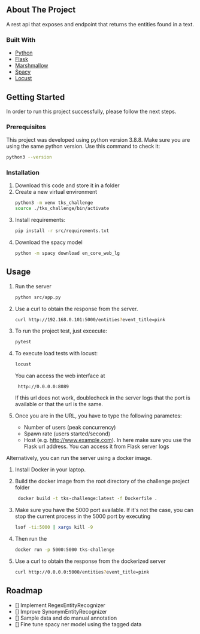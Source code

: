 ## About The Project

A rest api that exposes and endpoint that returns the entities found in a text.

### Built With

* [Python](https://www.python.org/)
* [Flask](https://flask.palletsprojects.com/en/2.0.x/)
* [Marshmallow](https://marshmallow.readthedocs.io/en/stable/)
* [Spacy](https://spacy.io/)
* [Locust](https://locust.io/)

## Getting Started

In order to run this project successfully, please follow the next steps.

### Prerequisites

This project was developed using python version 3.8.8. Make sure you are using the same python version. Use this command
to check it:

   ```sh
   python3 --version
   ```

### Installation

1. Download this code and store it in a folder
2. Create a new virtual environment
    ```sh
    python3 -m venv tks_challenge
    source ./tks_challenge/bin/activate
    ```
3. Install requirements:
    ```sh
    pip install -r src/requirements.txt
    ```
4. Download the spacy model
    ```sh
   python -m spacy download en_core_web_lg
   ```

## Usage

1. Run the server
   ```sh
   python src/app.py
   ```

2. Use a curl to obtain the response from the server.
   ```sh
   curl http://192.168.0.101:5000/entities?event_title=pink
   ```

3. To run the project test, just excecute:
    ```sh 
    pytest
    ```

4. To execute load tests with locust:
    ```sh
   locust 
    ```
   You can access the web interface at
   ```
    http://0.0.0.0:8089
   ```
   If this url does not work, doublecheck in the server logs that the port is available or that the url is the same.

5. Once you are in the URL, you have to type the following parametes:
    - Number of users (peak concurrency)
    - Spawn rate (users started/second)
    - Host (e.g. http://www.example.com). In here make sure you use the Flask url address. You can access it from Flask
      server logs

Alternatively, you can run the server using a docker image.

1. Install Docker in your laptop.

2. Build the docker image from the root directory of the challenge project folder
   ```sh
    docker build -t tks-challenge:latest -f Dockerfile .
   ```
3. Make sure you have the 5000 port available. If it's not the case, you can stop the current process in the 5000 port
   by executing
   ```sh
   lsof -ti:5000 | xargs kill -9
   ```
4. Then run the
   ```sh
   docker run -p 5000:5000 tks-challenge
   ```
5. Use a curl to obtain the response from the dockerized server
   ```sh
   curl http://0.0.0.0:5000/entities?event_title=pink
   ```

## Roadmap

- [] Implement RegexEntityRecognizer
- [] Improve SynonymEntityRecognizer
- [] Sample data and do manual annotation
- [] Fine tune spacy ner model using the tagged data
